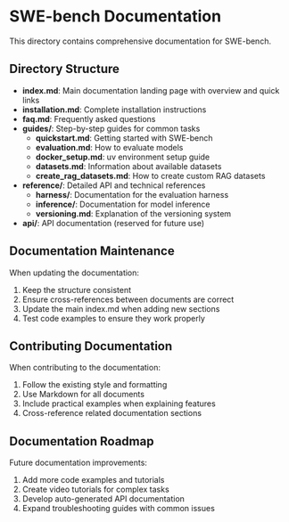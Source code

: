 # SWE-bench Documentation

This directory contains comprehensive documentation for SWE-bench.

## Directory Structure

- **index.md**: Main documentation landing page with overview and quick links
- **installation.md**: Complete installation instructions
- **faq.md**: Frequently asked questions
- **guides/**: Step-by-step guides for common tasks
  - **quickstart.md**: Getting started with SWE-bench
  - **evaluation.md**: How to evaluate models
  - **docker_setup.md**: uv environment setup guide
  - **datasets.md**: Information about available datasets
  - **create_rag_datasets.md**: How to create custom RAG datasets
- **reference/**: Detailed API and technical references
  - **harness/**: Documentation for the evaluation harness
  - **inference/**: Documentation for model inference
  - **versioning.md**: Explanation of the versioning system
- **api/**: API documentation (reserved for future use)

## Documentation Maintenance

When updating the documentation:

1. Keep the structure consistent
2. Ensure cross-references between documents are correct
3. Update the main index.md when adding new sections
4. Test code examples to ensure they work properly

## Contributing Documentation

When contributing to the documentation:

1. Follow the existing style and formatting
2. Use Markdown for all documents
3. Include practical examples when explaining features
4. Cross-reference related documentation sections

## Documentation Roadmap

Future documentation improvements:

1. Add more code examples and tutorials
2. Create video tutorials for complex tasks
3. Develop auto-generated API documentation
4. Expand troubleshooting guides with common issues 